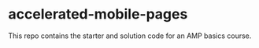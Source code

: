 # accelerated-mobile-pages

This repo contains the starter and solution code for an AMP basics course.

